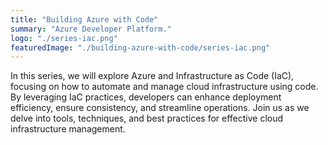 ```yaml
---
title: "Building Azure with Code"
summary: "Azure Developer Platform."
logo: "./series-iac.png"
featuredImage: "./building-azure-with-code/series-iac.png"
---
```


In this series, we will explore Azure and Infrastructure as Code (IaC), focusing on how to automate and manage cloud infrastructure using code. By leveraging IaC practices, developers can enhance deployment efficiency, ensure consistency, and streamline operations. Join us as we delve into tools, techniques, and best practices for effective cloud infrastructure management.